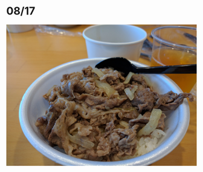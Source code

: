 08/17
======

![top-page](https://raw.githubusercontent.com/pocke/cookpad-summer-internship-2016-meshitero/master/0817/1.jpg)
